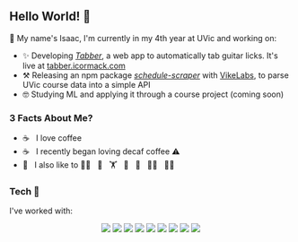 ## Hello World! 👋
🌱 My name's Isaac, I'm currently in my 4th year at UVic and working on:
- ✨ Developing [_Tabber_](https://github.com/isaaccormack/tabber), a web app to automatically tab guitar licks. It's live at [tabber.icormack.com](https://tabber.icormack.com)
- :hammer_and_pick:	Releasing an npm package [_schedule-scraper_](https://github.com/VikeLabs/scheduler-scraper) with [VikeLabs](https://github.com/VikeLabs), to parse UVic course data into a simple API
- :nerd_face:	Studying ML and applying it through a course project (coming soon)

### 3 Facts About Me?
- :coffee: &nbsp; I love coffee
- :coffee: &nbsp; I recently began loving decaf coffee :warning:
- :revolving_hearts: &nbsp; I also like to
:cook: &nbsp;
:guitar: &nbsp;
:weight_lifting: &nbsp;
:bicyclist: &nbsp;
:runner: &nbsp;
:climbing_man: &nbsp;
:man_cartwheeling: &nbsp;


### Tech :abacus:	
I've worked with:
<p align='center'>
    <img src="https://img.shields.io/badge/java-%23ED8B00.svg?&style=for-the-badge&logo=java&logoColor=white">
    <img src="https://img.shields.io/badge/python%20-%2314354C.svg?&style=for-the-badge&logo=python&logoColor=white">
    <img src="https://img.shields.io/badge/node.js%20-%2343853D.svg?&style=for-the-badge&logo=node.js&logoColor=white">
    <img src="https://img.shields.io/badge/typescript%20-%23007ACC.svg?&style=for-the-badge&logo=typescript&logoColor=white">
    <img src="https://img.shields.io/badge/postgresql-%23336791.svg?&style=for-the-badge&logo=postgresql&logoColor=white">
    <img src="https://img.shields.io/badge/react%20-%2320232a.svg?&style=for-the-badge&logo=react&logoColor=%2361DAFB">
    <img src="https://img.shields.io/badge/Docker%20-%232496ED.svg?&style=for-the-badge&logo=Docker&logoColor=white">
    <img src="https://img.shields.io/badge/html5%20-%23E34F26.svg?&style=for-the-badge&logo=html5&logoColor=white">
    <img src="https://img.shields.io/badge/css3%20-%231572B6.svg?&style=for-the-badge&logo=css3&logoColor=white">
</p>
